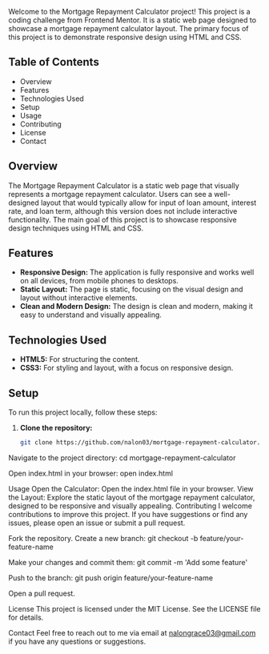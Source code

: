 Welcome to the Mortgage Repayment Calculator project! This project is a coding challenge from Frontend Mentor. It is a static web page designed to showcase a mortgage repayment calculator layout. The primary focus of this project is to demonstrate responsive design using HTML and CSS.

## Table of Contents

- Overview
- Features
- Technologies Used
- Setup
- Usage
- Contributing
- License
- Contact

## Overview

The Mortgage Repayment Calculator is a static web page that visually represents a mortgage repayment calculator. Users can see a well-designed layout that would typically allow for input of loan amount, interest rate, and loan term, although this version does not include interactive functionality. The main goal of this project is to showcase responsive design techniques using HTML and CSS.

## Features

- **Responsive Design:** The application is fully responsive and works well on all devices, from mobile phones to desktops.
- **Static Layout:** The page is static, focusing on the visual design and layout without interactive elements.
- **Clean and Modern Design:** The design is clean and modern, making it easy to understand and visually appealing.

## Technologies Used

- **HTML5:** For structuring the content.
- **CSS3:** For styling and layout, with a focus on responsive design.

## Setup

To run this project locally, follow these steps:

1. **Clone the repository:**
   ```bash
   git clone https://github.com/nalon03/mortgage-repayment-calculator.git

Navigate to the project directory:
cd mortgage-repayment-calculator

Open index.html in your browser:
open index.html

Usage
Open the Calculator:
Open the index.html file in your browser.
View the Layout:
Explore the static layout of the mortgage repayment calculator, designed to be responsive and visually appealing.
Contributing
I welcome contributions to improve this project. If you have suggestions or find any issues, please open an issue or submit a pull request.

Fork the repository.
Create a new branch:
git checkout -b feature/your-feature-name

Make your changes and commit them:
git commit -m 'Add some feature'

Push to the branch:
git push origin feature/your-feature-name

Open a pull request.

License
This project is licensed under the MIT License. See the LICENSE file for details.

Contact
Feel free to reach out to me via email at nalongrace03@gmail.com if you have any questions or suggestions.


